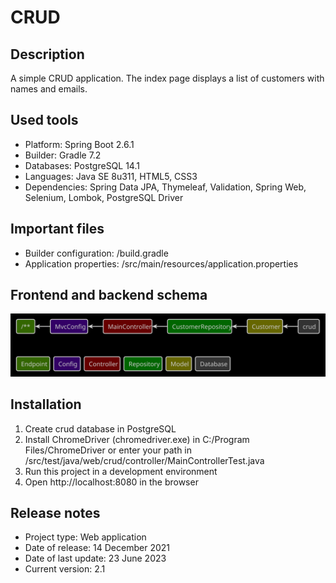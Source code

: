# CRUD

## Description
A simple CRUD application. The index page displays a list of customers with names and emails.

## Used tools
* Platform: Spring Boot 2.6.1
* Builder: Gradle 7.2
* Databases: PostgreSQL 14.1
* Languages: Java SE 8u311, HTML5, CSS3
* Dependencies: Spring Data JPA, Thymeleaf, Validation, Spring Web, Selenium, Lombok, PostgreSQL Driver

## Important files
* Builder configuration: /build.gradle
* Application properties: /src/main/resources/application.properties

## Frontend and backend schema
![Relationships of elements](readme/front-back-schema.svg)

## Installation
1. Create crud database in PostgreSQL
2. Install ChromeDriver (chromedriver.exe) in C:/Program Files/ChromeDriver or enter your path
in /src/test/java/web/crud/controller/MainControllerTest.java
3. Run this project in a development environment
4. Open http://localhost:8080 in the browser

## Release notes
* Project type: Web application
* Date of release: 14 December 2021
* Date of last update: 23 June 2023
* Current version: 2.1
